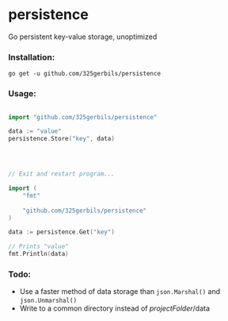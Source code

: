 # persistence
Go persistent key-value storage, unoptimized

### Installation:

```
go get -u github.com/325gerbils/persistence
```

### Usage:

```go

import "github.com/325gerbils/persistence"

data := "value"
persistence.Store("key", data)




// Exit and restart program...

import (
    "fmt"
    
    "github.com/325gerbils/persistence"
)

data := persistence.Get("key")

// Prints "value"
fmt.Println(data)

```

### Todo:

* Use a faster method of data storage than `json.Marshal()` and `json.Unmarshal()`
* Write to a common directory instead of *projectFolder*/data
